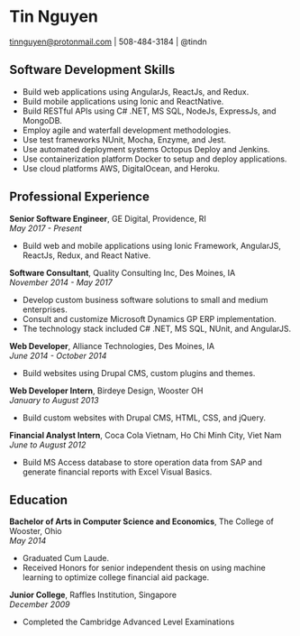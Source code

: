 # Tin Nguyen

tinnguyen@protonmail.com | 508-484-3184 | @tindn

## Software Development Skills

* Build web applications using AngularJs, ReactJs, and Redux.
* Build mobile applications using Ionic and ReactNative.
* Build RESTful APIs using C# .NET, MS SQL, NodeJs, ExpressJs, and MongoDB.
* Employ agile and waterfall development methodologies.
* Use test frameworks NUnit, Mocha, Enzyme, and Jest.
* Use automated deployment systems Octopus Deploy and Jenkins.
* Use containerization platform Docker to setup and deploy applications.
* Use cloud platforms AWS, DigitalOcean, and Heroku.

## Professional Experience

**Senior Software Engineer**, GE Digital, Providence, RI  
*May 2017 - Present*

* Build web and mobile applications using Ionic Framework, AngularJS, ReactJs, Redux, and React Native.

**Software Consultant**, Quality Consulting Inc, Des Moines, IA  
*November 2014 - May 2017*

* Develop custom business software solutions to small and medium enterprises.
* Consult and customize Microsoft Dynamics GP ERP implementation.
* The technology stack included C# .NET, MS SQL, NUnit, and AngularJS.

**Web Developer**, Alliance Technologies, Des Moines, IA  
*June 2014 - October 2014*

* Build websites using Drupal CMS, custom plugins and themes.

**Web Developer Intern**, Birdeye Design, Wooster OH  
*January to August 2013*

* Build custom websites with Drupal CMS, HTML, CSS, and jQuery.

**Financial Analyst Intern**, Coca Cola Vietnam, Ho Chi Minh City, Viet Nam  
*June to August 2012*

* Build MS Access database to store operation data from SAP and generate financial reports with Excel Visual Basics.

## Education

**Bachelor of Arts in Computer Science and Economics**, The College of Wooster, Ohio  
*May 2014*

* Graduated Cum Laude.
* Received Honors for senior independent thesis on using machine learning to optimize college financial aid package.

**Junior College**, Raffles Institution, Singapore  
*December 2009*

* Completed the Cambridge Advanced Level Examinations